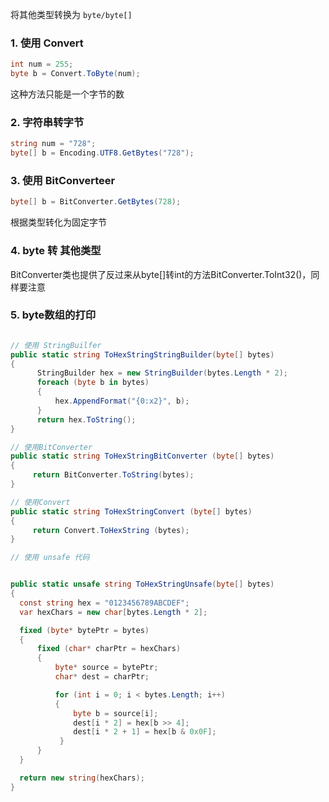
将其他类型转换为 `byte/byte[]`

### 1. 使用 Convert

```c#
int num = 255;
byte b = Convert.ToByte(num);
```

这种方法只能是一个字节的数

### 2. 字符串转字节


```c#
string num = "728";
byte[] b = Encoding.UTF8.GetBytes("728");
```

### 3. 使用 BitConverteer

```c#
byte[] b = BitConverter.GetBytes(728);
```

根据类型转化为固定字节


### 4.  byte 转 其他类型

BitConverter类也提供了反过来从byte[]转int的方法BitConverter.ToInt32()，同样要注意


### 5. byte数组的打印


```c#

// 使用 StringBuilfer
public static string ToHexStringStringBuilder(byte[] bytes)
{
      StringBuilder hex = new StringBuilder(bytes.Length * 2);
      foreach (byte b in bytes)
      {
          hex.AppendFormat("{0:x2}", b);
      }
      return hex.ToString();
}

// 使用BitConverter
public static string ToHexStringBitConverter (byte[] bytes)
{
	 return BitConverter.ToString(bytes);
}

// 使用Convert
public static string ToHexStringConvert (byte[] bytes)
{
	 return Convert.ToHexString (bytes);
}

// 使用 unsafe 代码


public static unsafe string ToHexStringUnsafe(byte[] bytes)
{
  const string hex = "0123456789ABCDEF";
  var hexChars = new char[bytes.Length * 2];

  fixed (byte* bytePtr = bytes)
  {
	  fixed (char* charPtr = hexChars)
	  {
		  byte* source = bytePtr;
		  char* dest = charPtr;

		  for (int i = 0; i < bytes.Length; i++)
		  {
			  byte b = source[i];
			  dest[i * 2] = hex[b >> 4];
			  dest[i * 2 + 1] = hex[b & 0x0F];
		   }
	  }
  }

  return new string(hexChars);
}

```